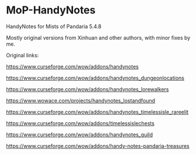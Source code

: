 # MoP-HandyNotes
HandyNotes for Mists of Pandaria 5.4.8

Mostly original versions from Xinhuan and other authors, with minor fixes by me.

Original links:

https://www.curseforge.com/wow/addons/handynotes

https://www.curseforge.com/wow/addons/handynotes_dungeonlocations

https://www.curseforge.com/wow/addons/handynotes_lorewalkers

https://www.wowace.com/projects/handynotes_lostandfound

https://www.curseforge.com/wow/addons/handynotes_timelessisle_rareelit

https://www.curseforge.com/wow/addons/timelessislechests

https://www.curseforge.com/wow/addons/handynotes_guild

https://www.curseforge.com/wow/addons/handy-notes-pandaria-treasures
